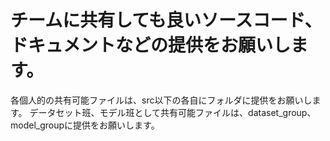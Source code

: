 # チームに共有しても良いソースコード、ドキュメントなどの提供をお願いします。
各個人的の共有可能ファイルは、src以下の各自にフォルダに提供をお願いします。
データセット班、モデル班として共有可能ファイルは、dataset_group、model_groupに提供をお願いします。

